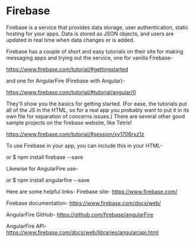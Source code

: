 # Firebase

Firebase is a service that provides data storage, user authentication, static hosting for your apps.  Data is stored as JSON objects, and users are updated in real time when data changes or is added.  

Firebase has a couple of short and easy tutorials on their site for making messaging apps and trying out the service, one for vanilla Firebase-

https://www.firebase.com/tutorial/#gettingstarted

and one for AngularFire (Firebase with Angular)-

https://www.firebase.com/tutorial/#tutorial/angular/0

They'll show you the basics for getting started.  (For ease, the tutorials put all of the JS in the HTML, so for a real app you probably want to put it in its own file for separation of concerns issues.)  There are several other good sample projects on the firebase website, like Tetris!

https://www.firebase.com/tutorial/#session/xy1706rxz1z

To use Firebase in your app, you can include this in your HTML-
<script src="https://cdn.firebase.com/js/client/2.3.1/firebase.js"></script>
or
$ npm install firebase --save

Likewise for AngularFire use-
<script src="https://cdn.firebase.com/libs/angularfire/1.1.3/angularfire.min.js"></script>
or
$ npm install angularfire --save

Here are some helpful links-
Firebase site-
https://www.firebase.com/

Firebase documentation-
https://www.firebase.com/docs/web/

AngularFire GitHub-
https://github.com/firebase/angularFire

AngularFire API-
https://www.firebase.com/docs/web/libraries/angular/api.html